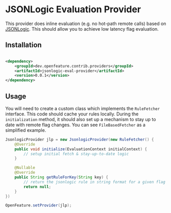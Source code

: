 # JSONLogic Evaluation Provider

This provider does inline evaluation (e.g. no hot-path remote calls) based on [JSONLogic](https://jsonlogic.com/). This should allow you to 
achieve low latency flag evaluation.

## Installation

<!-- x-release-please-start-version -->
```xml

<dependency>
    <groupId>dev.openfeature.contrib.providers</groupId>
    <artifactId>jsonlogic-eval-provider</artifactId>
    <version>0.0.1</version>
</dependency>
```
<!-- x-release-please-end-version -->

## Usage

You will need to create a custom class which implements the `RuleFetcher` interface. This code should cache your 
rules locally. During the `initialization` method, it should also set up a mechanism to stay up to date with remote 
flag changes. You can see `FileBasedFetcher` as a simplified example.

```java
JsonlogicProvider jlp = new JsonlogicProvider(new RuleFetcher() {
    @Override
    public void initialize(EvaluationContext initialContext) {
        // setup initial fetch & stay-up-to-date logic
    }

    @Nullable
    @Override
    public String getRuleForKey(String key) {
        // return the jsonlogic rule in string format for a given flag key
        return null;
    }
})

OpenFeature.setProvider(jlp);
```